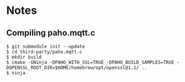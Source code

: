 # Notes
## Compiling paho.mqtt.c
```
$ git submodule init --update
$ cd third-party/paho.mqtt.c
$ mkdir build
$ cmake -GNinja -DPAHO_WITH_SSL=TRUE -DPAHO_BUILD_SAMPLES=TRUE -DOPENSSL_ROOT_DIR=$HOME/homebrew/opt/openssl@1.1/ ..
$ ninja
```
